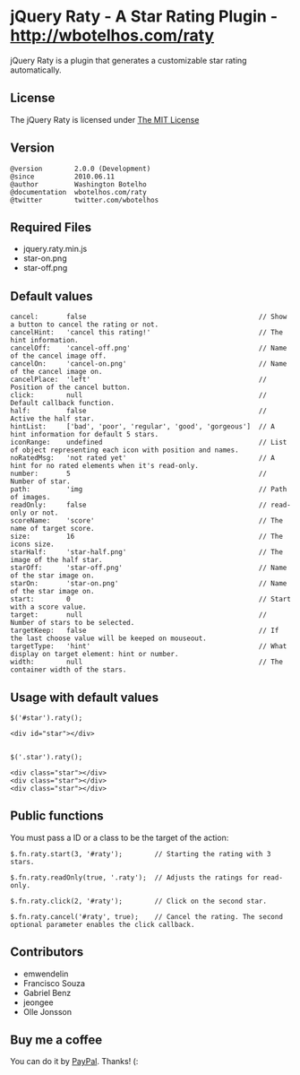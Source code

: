 # jQuery Raty - A Star Rating Plugin - http://wbotelhos.com/raty

jQuery Raty is a plugin that generates a customizable star rating automatically.

## License

The jQuery Raty is licensed under [The MIT License](http://www.opensource.org/licenses/mit-license.php)

## Version

	@version        2.0.0 (Development)
	@since          2010.06.11
	@author         Washington Botelho
	@documentation  wbotelhos.com/raty
	@twitter        twitter.com/wbotelhos

## Required Files

+ jquery.raty.min.js
+ star-on.png
+ star-off.png

## Default values

	cancel:       false                                           // Show a button to cancel the rating or not.   
	cancelHint:   'cancel this rating!'                           // The hint information.
	cancelOff:    'cancel-off.png'                                // Name of the cancel image off.
	cancelOn:     'cancel-on.png'                                 // Name of the cancel image on.
	cancelPlace:  'left'                                          // Position of the cancel button.
	click:        null                                            // Default callback function.
	half:         false                                           // Active the half star.
	hintList:     ['bad', 'poor', 'regular', 'good', 'gorgeous']  // A hint information for default 5 stars.
	iconRange:    undefined                                       // List of object representing each icon with position and names.
	noRatedMsg:   'not rated yet'                                 // A hint for no rated elements when it's read-only.
	number:       5                                               // Number of star.
	path:         'img                                            // Path of images.
	readOnly:     false                                           // read-only or not.
	scoreName:    'score'                                         // The name of target score.
	size:         16                                              // The icons size.
	starHalf:     'star-half.png'                                 // The image of the half star.
	starOff:      'star-off.png'                                  // Name of the star image on.
	starOn:       'star-on.png'                                   // Name of the star image on.
	start:        0                                               // Start with a score value.
	target:       null                                            // Number of stars to be selected.
	targetKeep:   false                                           // If the last choose value will be keeped on mouseout.
	targetType:   'hint'                                          // What display on target element: hint or number.
	width:        null                                            // The container width of the stars.

## Usage with default values

	$('#star').raty();

	<div id="star"></div>


	$('.star').raty();

	<div class="star"></div>
	<div class="star"></div>
	<div class="star"></div>

## Public functions

You must pass a ID or a class to be the target of the action:

	$.fn.raty.start(3, '#raty');        // Starting the rating with 3 stars.

	$.fn.raty.readOnly(true, '.raty');  // Adjusts the ratings for read-only.

	$.fn.raty.click(2, '#raty');        // Click on the second star.

	$.fn.raty.cancel('#raty', true);    // Cancel the rating. The second optional parameter enables the click callback.

## Contributors

+ emwendelin
+ Francisco Souza
+ Gabriel Benz
+ jeongee
+ Olle Jonsson

## Buy me a coffee

You can do it by [PayPal](https://www.paypal.com/cgi-bin/webscr?cmd=_donations&business=X8HEP2878NDEG&item_name=jQuery%20Raty). Thanks! (: